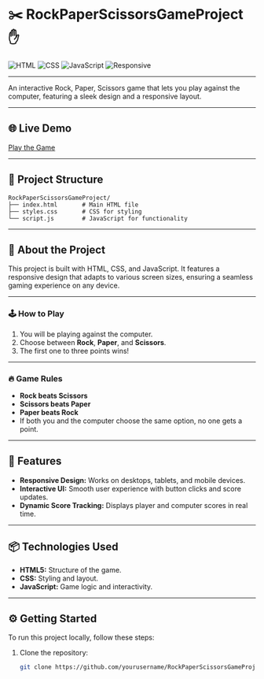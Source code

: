 # ✂️ RockPaperScissorsGameProject ✋

![HTML](https://img.shields.io/badge/HTML-5-orange.svg) ![CSS](https://img.shields.io/badge/CSS-3-blue.svg) ![JavaScript](https://img.shields.io/badge/JavaScript-ES6-yellow.svg) ![Responsive](https://img.shields.io/badge/Responsive-Design-green.svg) 

---

An interactive Rock, Paper, Scissors game that lets you play against the computer, featuring a sleek design and a responsive layout.

---

## 🌐 Live Demo

[Play the Game](https://elorf-lahcen.github.io/RockPaperScissorsGameProject/)

---

## 📁 Project Structure

```plaintext
RockPaperScissorsGameProject/
├── index.html       # Main HTML file
├── styles.css       # CSS for styling
└── script.js        # JavaScript for functionality
```
---

## 📖 About the Project
This project is built with HTML, CSS, and JavaScript. It features a responsive design that adapts to various screen sizes, ensuring a seamless gaming experience on any device.

---

### 🕹️ How to Play
1. You will be playing against the computer.
2. Choose between **Rock**, **Paper**, and **Scissors**.
3. The first one to three points wins!

---

### 🔥 Game Rules
- **Rock beats Scissors**
- **Scissors beats Paper**
- **Paper beats Rock**
- If both you and the computer choose the same option, no one gets a point.

---

## 🎨 Features
- **Responsive Design:** Works on desktops, tablets, and mobile devices.
- **Interactive UI:** Smooth user experience with button clicks and score updates.
- **Dynamic Score Tracking:** Displays player and computer scores in real time.

--- 

## 📦 Technologies Used
- **HTML5:** Structure of the game.
- **CSS:** Styling and layout.
- **JavaScript:** Game logic and interactivity.

---

## ⚙️ Getting Started
To run this project locally, follow these steps:

1. Clone the repository:
   ```bash
   git clone https://github.com/yourusername/RockPaperScissorsGameProject.git

